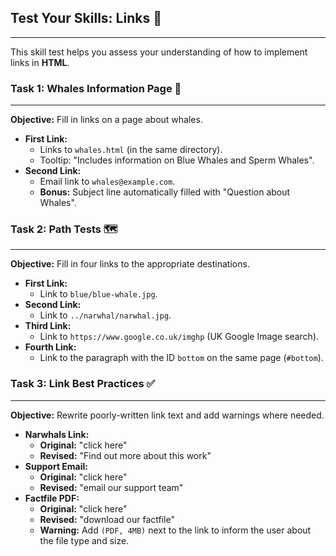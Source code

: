 ## Test Your Skills: Links 🔗
---
This skill test helps you assess your understanding of how to implement links in **HTML**.

### Task 1: Whales Information Page 🐋
---
**Objective:** Fill in links on a page about whales.

* **First Link:**
    * Links to `whales.html` (in the same directory).
    * Tooltip: "Includes information on Blue Whales and Sperm Whales".
* **Second Link:**
    * Email link to `whales@example.com`.
    * **Bonus:** Subject line automatically filled with "Question about Whales".

### Task 2: Path Tests 🗺️
---
**Objective:** Fill in four links to the appropriate destinations.

* **First Link:**
    * Link to `blue/blue-whale.jpg`.
* **Second Link:**
    * Link to `../narwhal/narwhal.jpg`.
* **Third Link:**
    * Link to `https://www.google.co.uk/imghp` (UK Google Image search).
* **Fourth Link:**
    * Link to the paragraph with the ID `bottom` on the same page (`#bottom`).

### Task 3: Link Best Practices ✅
---
**Objective:** Rewrite poorly-written link text and add warnings where needed.

* **Narwhals Link:**
    * **Original:** "click here"
    * **Revised:** "Find out more about this work"
* **Support Email:**
    * **Original:** "click here"
    * **Revised:** "email our support team"
* **Factfile PDF:**
    * **Original:** "click here"
    * **Revised:** "download our factfile"
    * **Warning:** Add `(PDF, 4MB)` next to the link to inform the user about the file type and size.